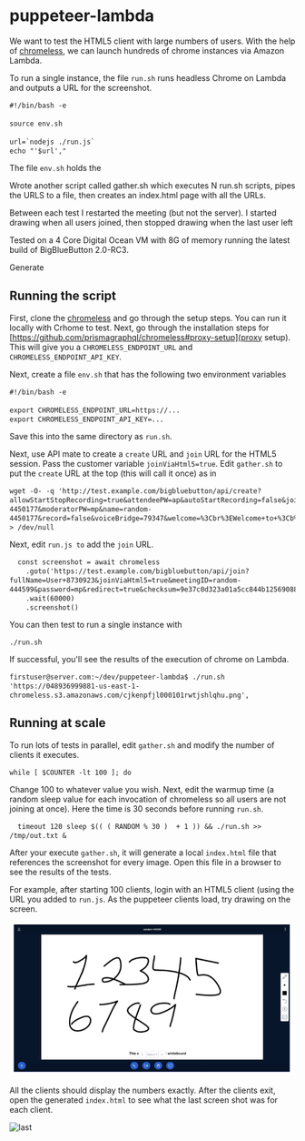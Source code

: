 # puppeteer-lambda

We want to test the HTML5 client with large numbers of users.  With the help of [chromeless](https://github.com/prismagraphql/chromeless), we can launch hundreds of chrome instances via Amazon Lambda.  

To run a single instance, the file `run.sh` runs headless Chrome on Lambda and outputs a URL for the screenshot. 

~~~
#!/bin/bash -e

source env.sh

url=`nodejs ./run.js`
echo "'$url',"
~~~

The file `env.sh` holds the


Wrote another script called gather.sh which executes N run.sh scripts, pipes the URLS to a file, then creates an index.html page with all the URLs.

Between each test I restarted the meeting (but not the server).
I started drawing when all users joined, then stopped drawing when the last user left

Tested on a 4 Core Digital Ocean VM with 8G of memory running the latest build of BigBlueButton 2.0-RC3.


Generate 

## Running the script

First, clone the [chromeless](https://github.com/prismagraphql/chromeless) and go through the setup steps.  You can run it locally with Crhome to test.  Next, go through the installation steps for [https://github.com/prismagraphql/chromeless#proxy-setup](proxy setup).  This will give you a `CHROMELESS_ENDPOINT_URL` and `CHROMELESS_ENDPOINT_API_KEY`.

Next, create a file `env.sh` that has the following two environment variables

~~~
#!/bin/bash -e

export CHROMELESS_ENDPOINT_URL=https://...
export CHROMELESS_ENDPOINT_API_KEY=...
~~~

Save this into the same directory as `run.sh`.

Next, use API mate to create a `create` URL and `join` URL for the HTML5 session.  Pass the customer variable `joinViaHtml5=true`.  Edit `gather.sh` to put the `create` URL at the top (this will call it once) as in

~~~
wget -O- -q 'http://test.example.com/bigbluebutton/api/create?allowStartStopRecording=true&attendeePW=ap&autoStartRecording=false&joinViaHtml5=true&meetingID=random-4450177&moderatorPW=mp&name=random-4450177&record=false&voiceBridge=79347&welcome=%3Cbr%3EWelcome+to+%3Cb%3E%25%25CONFNAME%25%25%3C%2Fb%3E%21&checksum=XXX' > /dev/null
~~~

Next, edit `run.js to` add the `join` URL.

~~~
  const screenshot = await chromeless
    .goto('https://test.example.com/bigbluebutton/api/join?fullName=User+8730923&joinViaHtml5=true&meetingID=random-444599&password=mp&redirect=true&checksum=9e37c0d323a01a5cc844b12569088c042c917af1')
    .wait(60000)
    .screenshot()
~~~

You can then test to run a single instance with

~~~
./run.sh
~~~

If successful, you'll see the results of the execution of chrome on Lambda.  

~~~
firstuser@server.com:~/dev/puppeteer-lambda$ ./run.sh
'https://048936999881-us-east-1-chromeless.s3.amazonaws.com/cjkenpfjl000101rwtjshlqhu.png',
~~~

## Running at scale 

To run lots of tests in parallel, edit `gather.sh` and modify the number of clients it executes.

~~~
while [ $COUNTER -lt 100 ]; do
~~~

Change 100 to whatever value you wish.  Next, edit the warmup time (a random sleep value for each invocation of chromeless so all users are not joining at once).  Here the time is 30 seconds before running `run.sh`.

~~~
  timeout 120 sleep $(( ( RANDOM % 30 )  + 1 )) && ./run.sh >> /tmp/out.txt &
~~~
After your execute `gather.sh`, it will generate a local  `index.html` file that references the screenshot for every image.  Open this file in a browser to see the results of the tests.

For example, after starting 100 clients, login with an HTML5 client (using the URL you added to `run.js`.  As the puppeteer clients load, try drawing on the screen.

![drawing](/images/drawing.png)

All the clients should display the numbers exactly.  After the clients exit, open the generated `index.html` to see what the last screen shot was for each client.

![last](/images/screen-shot.png)





